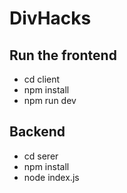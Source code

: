 # DivHacks


## Run the frontend 
- cd client
- npm install 
- npm run dev

## Backend 
- cd serer
- npm install
- node index.js
